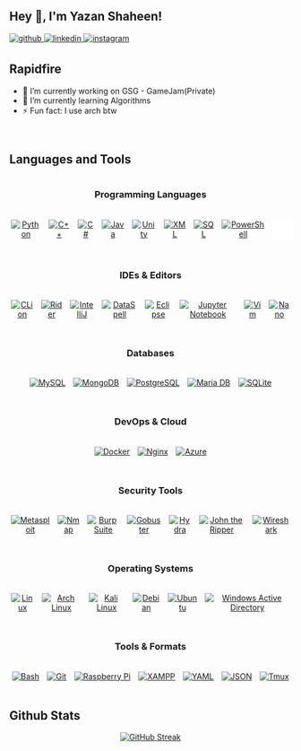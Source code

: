## Hey 👋, I'm Yazan Shaheen!  

<a href="https://github.com/oYazan" target="_blank">
<img src=https://img.shields.io/badge/github-%2324292e.svg?&style=for-the-badge&logo=github&logoColor=white alt=github style="margin-bottom: 5px;" />
</a>
<a href="https://linkedin.com/in/yazan-shaheen05" target="_blank">
<img src=https://img.shields.io/badge/linkedin-%231E77B5.svg?&style=for-the-badge&logo=linkedin&logoColor=white alt=linkedin style="margin-bottom: 5px;" />
</a>
<a href="https://instagram.com/_justYazan" target="_blank">
<img src=https://img.shields.io/badge/instagram-%23000000.svg?&style-for-the-badge&logo=instagram&logoColor=white alt=instagram style="margin-bottom: 5px;" />
</a>  

<br/>  

## Rapidfire  
- 🔭 I’m currently working on GSG - GameJam(Private)  
- 🌱 I’m currently learning Algorithms  
- ⚡ Fun fact: I use arch btw  

<br/>  

## Languages and Tools  
<div align="center" style="display: flex; flex-direction: column; gap: 15px;">  

### Programming Languages  
<div style="display: flex; flex-wrap: nowrap; justify-content: center; gap: 8px; margin-bottom: 10px;">
<a href="https://www.python.org/" target="_blank"><img style="margin: 3px" src="https://icon.icepanel.io/Technology/svg/Python.svg" alt="Python" height="35" /></a>  
<a href="https://www.cplusplus.com/" target="_blank"><img style="margin: 3px" src="https://icon.icepanel.io/Technology/svg/C%2B%2B-%28CPlusPlus%29.svg" alt="C++" height="35" /></a>  
<a href="https://docs.microsoft.com/en-us/dotnet/csharp/" target="_blank"><img style="margin: 3px" src="https://icon.icepanel.io/Technology/svg/C%23-%28CSharp%29.svg" alt="C#" height="35" /></a>  
<a href="https://www.java.com/" target="_blank"><img style="margin: 3px" src="https://icon.icepanel.io/Technology/svg/Java.svg" alt="Java" height="35" /></a>  
<a href="https://unity.com/" target="_blank"><img style="margin: 3px" src="https://icon.icepanel.io/Technology/svg/Unity.svg" alt="Unity" height="35" /></a>  
<a href="https://www.w3.org/standards/xml/" target="_blank"><img style="margin: 3px" src="https://icon.icepanel.io/Technology/png-shadow-512/XML.png" alt="XML" height="35" /></a>  
<a href="https://www.sql.org/" target="_blank"><img style="margin: 3px" src="https://www.svgrepo.com/show/331760/sql-database-generic.svg" alt="SQL" height="35" /></a>  
<a href="https://learn.microsoft.com/en-us/powershell/" target="_blank"><img style="margin: 3px" src="https://icon.icepanel.io/Technology/png-shadow-512/Powershell.png" alt="PowerShell" height="35" /></a>  
<a href="https://www.zsh.org/" target="_blank"><img style="margin: 3px" src="https://github.com/Zsh-art/logo/blob/main/png/white_vertical_icon.png?raw=true" alt="Zsh" height="35" /></a>  
</div>

### IDEs & Editors  
<div style="display: flex; flex-wrap: nowrap; justify-content: center; gap: 8px; margin-bottom: 10px;">
<a href="https://www.jetbrains.com/clion/" target="_blank"><img style="margin: 3px" src="https://icon.icepanel.io/Technology/svg/CLion.svg" alt="CLion" height="35" /></a>  
<a href="https://www.jetbrains.com/rider/" target="_blank"><img style="margin: 3px" src="https://icon.icepanel.io/Technology/svg/Rider.svg" alt="Rider" height="35" /></a>  
<a href="https://www.jetbrains.com/idea/" target="_blank"><img style="margin: 3px" src="https://icon.icepanel.io/Technology/svg/IntelliJ-IDEA.svg" alt="IntelliJ" height="35" /></a>  
<a href="https://www.jetbrains.com/dataspell/" target="_blank"><img style="margin: 3px" src="https://icon.icepanel.io/Technology/svg/DataSpell.svg" alt="DataSpell" height="35" /></a>  
<a href="https://www.eclipse.org/" target="_blank"><img style="margin: 3px" src="https://icon.icepanel.io/Technology/png-shadow-512/Eclipse-IDE.png" alt="Eclipse" height="35" /></a>  
<a href="https://jupyter.org/" target="_blank"><img style="margin: 3px" src="https://icon.icepanel.io/Technology/svg/Jupyter.svg" alt="Jupyter Notebook" height="35" /></a>  
<a href="https://www.vim.org/" target="_blank"><img style="margin: 3px" src="https://icon.icepanel.io/Technology/svg/Vim.svg" alt="Vim" height="35" /></a>  
<a href="https://www.nano-editor.org/" target="_blank"><img style="margin: 3px" src="https://icon.icepanel.io/Technology/svg/Nano.svg" alt="Nano" height="35" /></a>  
</div>

### Databases  
<div style="display: flex; flex-wrap: nowrap; justify-content: center; gap: 8px; margin-bottom: 10px;">
<a href="https://www.mysql.com/" target="_blank"><img style="margin: 3px" src="https://icon.icepanel.io/Technology/svg/MySQL.svg" alt="MySQL" height="35" /></a>  
<a href="https://www.mongodb.com/" target="_blank"><img style="margin: 3px" src="https://icon.icepanel.io/Technology/svg/MongoDB.svg" alt="MongoDB" height="35" /></a>  
<a href="https://www.postgresql.org/" target="_blank"><img style="margin: 3px" src="https://icon.icepanel.io/Technology/svg/PostgresSQL.svg" alt="PostgreSQL" height="35" /></a>  
<a href="https://mariadb.org/" target="_blank"><img style="margin: 3px" src="https://www.svgrepo.com/show/354037/mariadb-icon.svg" alt="Maria DB" height="35" /></a>  
<a href="https://www.sqlite.org/" target="_blank"><img style="margin: 3px" src="https://icon.icepanel.io/Technology/svg/SQLite.svg" alt="SQLite" height="35" /></a>  
</div>

### DevOps & Cloud  
<div style="display: flex; flex-wrap: nowrap; justify-content: center; gap: 8px; margin-bottom: 10px;">
<a href="https://www.docker.com/" target="_blank"><img style="margin: 3px" src="https://icon.icepanel.io/Technology/svg/Docker.svg" alt="Docker" height="35" /></a>  
<a href="https://www.nginx.com/" target="_blank"><img style="margin: 3px" src="https://icon.icepanel.io/Technology/svg/NGINX.svg" alt="Nginx" height="35" /></a>  
<a href="https://azure.microsoft.com/" target="_blank"><img style="margin: 3px" src="https://icon.icepanel.io/Technology/svg/Azure.svg" alt="Azure" height="35" /></a>  
</div>

### Security Tools  
<div style="display: flex; flex-wrap: nowrap; justify-content: center; gap: 8px; margin-bottom: 10px;">
<a href="https://www.metasploit.com/" target="_blank"><img style="margin: 3px" src="https://upload.wikimedia.org/wikipedia/commons/thumb/4/4f/Metasploit_logo_and_wordmark.svg/960px-Metasploit_logo_and_wordmark.svg.png" alt="Metasploit" height="35" /></a>  
<a href="https://nmap.org/" target="_blank"><img style="margin: 3px" src="https://nmap.org/images/sitelogo-nmap.svg" alt="Nmap" height="35" /></a>  
<a href="https://portswigger.net/burp" target="_blank"><img style="margin: 3px" src="https://www.svgrepo.com/show/454430/burpsuite-security-software.svg" alt="Burp Suite" height="35" /></a>  
<a href="https://github.com/OJ/gobuster" target="_blank"><img style="margin: 3px" src="https://upload.wikimedia.org/wikipedia/commons/thumb/e/ef/OWASP_black_logo.svg/960px-OWASP_black_logo.svg.png?20240720025257" alt="Gobuster" height="35" /></a>  
<a href="https://github.com/vanhauser-thc/thc-hydra" target="_blank"><img style="margin: 3px" src="https://www.kali.org/tools/hydra/images/hydra-logo.svg" alt="Hydra" height="35" /></a>  
<a href="https://www.kali.org/tools/john/" target="_blank"><img style="margin: 3px" src="https://www.kali.org/tools/john/images/john-logo.svg" alt="John the Ripper" height="35" /></a>  
<a href="https://www.wireshark.org/" target="_blank"><img style="margin: 3px" src="https://www.kali.org/tools/wireshark/images/wireshark-logo.svg" alt="Wireshark" height="35" /></a>  
</div>

### Operating Systems  
<div style="display: flex; flex-wrap: nowrap; justify-content: center; gap: 8px; margin-bottom: 10px;">
<a href="https://www.linux.org/" target="_blank"><img style="margin: 3px" src="https://icon.icepanel.io/Technology/svg/Linux.svg" alt="Linux" height="35" /></a>  
<a href="https://www.archlinux.org/" target="_blank"><img style="margin: 3px" src="https://icon.icepanel.io/Technology/svg/Arch-Linux.svg" alt="Arch Linux" height="35" /></a>  
<a href="https://www.kali.org/" target="_blank"><img style="margin: 3px" src="https://upload.wikimedia.org/wikipedia/commons/thumb/2/2b/Kali-dragon-icon.svg/512px-Kali-dragon-icon.svg.png?20211125065834" alt="Kali Linux" height="35" /></a>  
<a href="https://www.debian.org/" target="_blank"><img style="margin: 3px" src="https://icon.icepanel.io/Technology/svg/Debian.svg" alt="Debian" height="35" /></a>  
<a href="https://ubuntu.com/" target="_blank"><img style="margin: 3px" src="https://icon.icepanel.io/Technology/svg/Ubuntu.svg" alt="Ubuntu" height="35" /></a>  
<a href="https://learn.microsoft.com/en-us/windows-server/identity/ad-ds/active-directory-domain-services-overview" target="_blank"><img style="margin: 3px" src="https://cdn.worldvectorlogo.com/logos/active-directory-1.svg" alt="Windows Active Directory" height="35" /></a>  
</div>

### Tools & Formats  
<div style="display: flex; flex-wrap: nowrap; justify-content: center; gap: 8px;">
<a href="https://www.gnu.org/software/bash/" target="_blank"><img style="margin: 3px" src="https://icon.icepanel.io/Technology/png-shadow-512/Bash.png" alt="Bash" height="35" /></a>  
<a href="https://git-scm.com/" target="_blank"><img style="margin: 3px" src="https://icon.icepanel.io/Technology/svg/Git.svg" alt="Git" height="35" /></a>  
<a href="https://www.raspberrypi.org/" target="_blank"><img style="margin: 3px" src="https://icon.icepanel.io/Technology/svg/Raspberry-Pi.svg" alt="Raspberry Pi" height="35" /></a>  
<a href="https://www.apachefriends.org/" target="_blank"><img style="margin: 3px" src="https://icon.icepanel.io/Technology/svg/Apache.svg" alt="XAMPP" height="35" /></a>  
<a href="https://yaml.org/" target="_blank"><img style="margin: 3px" src="https://icon.icepanel.io/Technology/png-shadow-512/YAML.png" alt="YAML" height="35" /></a>  
<a href="https://www.json.org/" target="_blank"><img style="margin: 3px" src="https://icon.icepanel.io/Technology/png-shadow-512/JSON.png" alt="JSON" height="35" /></a>  
<a href="https://tmux.github.io/" target="_blank"><img style="margin: 3px" src="https://cdn.worldvectorlogo.com/logos/tmux.svg" alt="Tmux" height="35" /></a>  
</div>

</div>  

<br/>  

## Github Stats
<p align="center"><a href="https://git.io/streak-stats"><img src="https://nirzak-streak-stats.vercel.app?user=oYazan&theme=algolia" alt="GitHub Streak"></a></p>
<br/>
